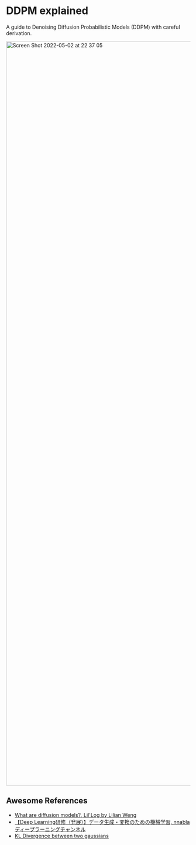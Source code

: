 # DDPM explained
A guide to Denoising Diffusion Probabilistic Models (DDPM) with  careful derivation.

<img width="2033" alt="Screen Shot 2022-05-02 at 22 37 05" src="https://user-images.githubusercontent.com/166852/166243528-da80d2ce-2cd8-4dad-9831-f992427299dc.png">


## Awesome References
- [What are diffusion models?, Lil'Log by Lilian Weng](https://lilianweng.github.io/posts/2021-07-11-diffusion-models/)
- [【Deep Learning研修（発展）】データ生成・変換のための機械学習, 
nnabla ディープラーニングチャンネル](https://www.youtube.com/watch?v=10ki2IS55Q4)
- [KL Divergence between two gaussians](https://github.com/jojonki/AutoEncoders/blob/master/kl_divergence_between_two_gaussians.pdf)
